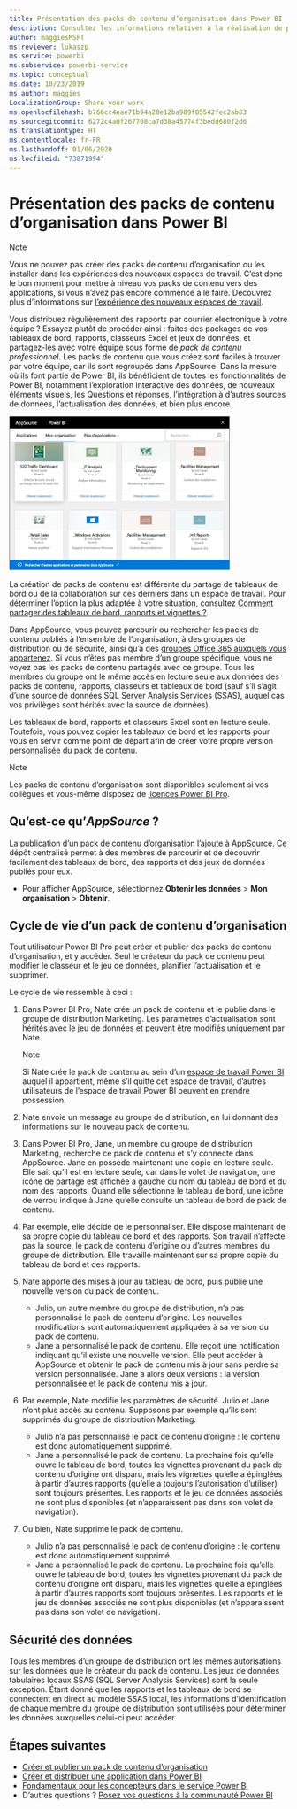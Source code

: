 ```yaml
---
title: Présentation des packs de contenu d’organisation dans Power BI
description: Consultez les informations relatives à la réalisation de packages de vos propres tableaux de bord, rapports, classeurs Excel et jeux de données, que vous pouvez partager avec vos collègues dans des packs de contenu d’organisation.
author: maggiesMSFT
ms.reviewer: lukaszp
ms.service: powerbi
ms.subservice: powerbi-service
ms.topic: conceptual
ms.date: 10/23/2019
ms.author: maggies
LocalizationGroup: Share your work
ms.openlocfilehash: b766cc4eae71b94a28e12ba989f85542fec2ab83
ms.sourcegitcommit: 6272c4a0f267708ca7d38a45774f3bedd680f2d6
ms.translationtype: HT
ms.contentlocale: fr-FR
ms.lasthandoff: 01/06/2020
ms.locfileid: "73871994"
---
```

# <a name="intro-to-organizational-content-packs-in-power-bi"></a>Présentation des packs de contenu d’organisation dans Power BI
> [!NOTE]
> Vous ne pouvez pas créer des packs de contenu d’organisation ou les installer dans les expériences des nouveaux espaces de travail. C’est donc le bon moment pour mettre à niveau vos packs de contenu vers des applications, si vous n’avez pas encore commencé à le faire. Découvrez plus d’informations sur [l’expérience des nouveaux espaces de travail](service-create-the-new-workspaces.md).
> 

Vous distribuez régulièrement des rapports par courrier électronique à votre équipe ? Essayez plutôt de procéder ainsi : faites des packages de vos tableaux de bord, rapports, classeurs Excel et jeux de données, et partagez-les avec votre équipe sous forme de *pack de contenu professionnel*. Les packs de contenu que vous créez sont faciles à trouver par votre équipe, car ils sont regroupés dans AppSource. Dans la mesure où ils font partie de Power BI, ils bénéficient de toutes les fonctionnalités de Power BI, notamment l’exploration interactive des données, de nouveaux éléments visuels, les Questions et réponses, l’intégration à d’autres sources de données, l’actualisation des données, et bien plus encore.

![](media/service-organizational-content-pack-introduction/power-bi-org-content-packs.png)

La création de packs de contenu est différente du partage de tableaux de bord ou de la collaboration sur ces derniers dans un espace de travail. Pour déterminer l’option la plus adaptée à votre situation, consultez [Comment partager des tableaux de bord, rapports et vignettes ?](service-how-to-collaborate-distribute-dashboards-reports.md). 

Dans AppSource, vous pouvez parcourir ou rechercher les packs de contenu publiés à l’ensemble de l’organisation, à des groupes de distribution ou de sécurité, ainsi qu’à des [groupes Office 365 auxquels vous appartenez](https://support.office.com/article/Create-a-group-in-Office-365-7124dc4c-1de9-40d4-b096-e8add19209e9). Si vous n’êtes pas membre d’un groupe spécifique, vous ne voyez pas les packs de contenu partagés avec ce groupe. Tous les membres du groupe ont le même accès en lecture seule aux données des packs de contenu, rapports, classeurs et tableaux de bord (sauf s’il s’agit d’une source de données SQL Server Analysis Services (SSAS), auquel cas vos privilèges sont hérités avec la source de données).

Les tableaux de bord, rapports et classeurs Excel sont en lecture seule. Toutefois, vous pouvez copier les tableaux de bord et les rapports pour vous en servir comme point de départ afin de créer votre propre version personnalisée du pack de contenu.

> [!NOTE]
> Les packs de contenu d’organisation sont disponibles seulement si vos collègues et vous-même disposez de [licences Power BI Pro](service-features-license-type.md).
> 
> 

## <a name="what-is-appsource"></a>Qu’est-ce qu’*AppSource* ?
La publication d’un pack de contenu d’organisation l’ajoute à AppSource.  Ce dépôt centralisé permet à des membres de parcourir et de découvrir facilement des tableaux de bord, des rapports et des jeux de données publiés pour eux.  

* Pour afficher AppSource, sélectionnez **Obtenir les données** > **Mon organisation** > **Obtenir**.

## <a name="the-life-cycle-of-an-organizational-content-pack"></a>Cycle de vie d’un pack de contenu d’organisation
Tout utilisateur Power BI Pro peut créer et publier des packs de contenu d’organisation, et y accéder. Seul le créateur du pack de contenu peut modifier le classeur et le jeu de données, planifier l’actualisation et le supprimer.

Le cycle de vie ressemble à ceci :

1. Dans Power BI Pro, Nate crée un pack de contenu et le publie dans le groupe de distribution Marketing. Les paramètres d’actualisation sont hérités avec le jeu de données et peuvent être modifiés uniquement par Nate.
   
   > [!NOTE]
   > Si Nate crée le pack de contenu au sein d’un [espace de travail Power BI](service-create-distribute-apps.md) auquel il appartient, même s’il quitte cet espace de travail, d’autres utilisateurs de l’espace de travail Power BI peuvent en prendre possession.
   > 
   > 
2. Nate envoie un message au groupe de distribution, en lui donnant des informations sur le nouveau pack de contenu.
3. Dans Power BI Pro, Jane, un membre du groupe de distribution Marketing, recherche ce pack de contenu et s’y connecte dans AppSource. Jane en possède maintenant une copie en lecture seule. Elle sait qu’il est en lecture seule, car dans le volet de navigation, une icône de partage est affichée à gauche du nom du tableau de bord et du nom des rapports. Quand elle sélectionne le tableau de bord, une icône de verrou indique à Jane qu’elle consulte un tableau de bord de pack de contenu. 
4. Par exemple, elle décide de le personnaliser. Elle dispose maintenant de sa propre copie du tableau de bord et des rapports. Son travail n’affecte pas la source, le pack de contenu d’origine ou d’autres membres du groupe de distribution. Elle travaille maintenant sur sa propre copie du tableau de bord et des rapports.
5. Nate apporte des mises à jour au tableau de bord, puis publie une nouvelle version du pack de contenu.
   
   * Julio, un autre membre du groupe de distribution, n’a pas personnalisé le pack de contenu d’origine. Les nouvelles modifications sont automatiquement appliquées à sa version du pack de contenu.  
   * Jane a personnalisé le pack de contenu. Elle reçoit une notification indiquant qu’il existe une nouvelle version.  Elle peut accéder à AppSource et obtenir le pack de contenu mis à jour sans perdre sa version personnalisée. Jane a alors deux versions : la version personnalisée et le pack de contenu mis à jour.
6. Par exemple, Nate modifie les paramètres de sécurité. Julio et Jane n’ont plus accès au contenu. Supposons par exemple qu’ils sont supprimés du groupe de distribution Marketing.
   
   * Julio n’a pas personnalisé le pack de contenu d’origine : le contenu est donc automatiquement supprimé. 
   * Jane a personnalisé le pack de contenu. La prochaine fois qu’elle ouvre le tableau de bord, toutes les vignettes provenant du pack de contenu d’origine ont disparu, mais les vignettes qu’elle a épinglées à partir d’autres rapports (qu’elle a toujours l’autorisation d’utiliser) sont toujours présentes. Les rapports et le jeu de données associés ne sont plus disponibles (et n’apparaissent pas dans son volet de navigation).
7. Ou bien, Nate supprime le pack de contenu.
   
   * Julio n’a pas personnalisé le pack de contenu d’origine : le contenu est donc automatiquement supprimé. 
   * Jane a personnalisé le pack de contenu. La prochaine fois qu’elle ouvre le tableau de bord, toutes les vignettes provenant du pack de contenu d’origine ont disparu, mais les vignettes qu’elle a épinglées à partir d’autres rapports sont toujours présentes. Les rapports et le jeu de données associés ne sont plus disponibles (et n’apparaissent pas dans son volet de navigation).

## <a name="data-security"></a>Sécurité des données
Tous les membres d’un groupe de distribution ont les mêmes autorisations sur les données que le créateur du pack de contenu. Les jeux de données tabulaires locaux SSAS (SQL Server Analysis Services) sont la seule exception. Étant donné que les rapports et les tableaux de bord se connectent en direct au modèle SSAS local, les informations d’identification de chaque membre du groupe de distribution sont utilisées pour déterminer les données auxquelles celui-ci peut accéder.

## <a name="next-steps"></a>Étapes suivantes
* [Créer et publier un pack de contenu d’organisation](service-organizational-content-pack-create-and-publish.md)
* [Créer et distribuer une application dans Power BI](service-create-distribute-apps.md) 
* [Fondamentaux pour les concepteurs dans le service Power BI](service-basic-concepts.md)
* D’autres questions ? [Posez vos questions à la communauté Power BI](https://community.powerbi.com/)

